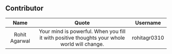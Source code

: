 ## Contributor

| Name | Quote | Username |
|:------:|:--------:|:---------:|
Rohit Agarwal | Your mind is powerful. When you fill it with positive thoughts your whole world will change. | rohitagr0310
